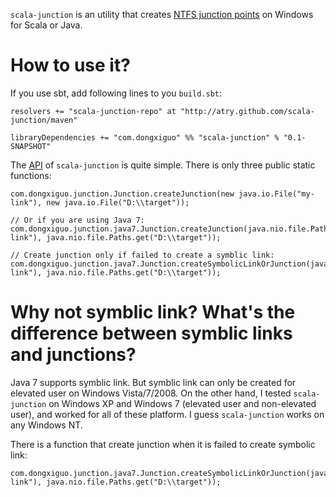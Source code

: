 `scala-junction` is an utility that creates [NTFS junction points](https://en.wikipedia.org/wiki/NTFS_junction_point) on Windows for Scala or Java.
# How to use it?
If you use sbt, add following lines to you `build.sbt`:

	resolvers += "scala-junction-repo" at "http://atry.github.com/scala-junction/maven"
	
	libraryDependencies += "com.dongxiguo" %% "scala-junction" % "0.1-SNAPSHOT"

The [API](http://atry.github.com/scala-junction/api/index.html) of `scala-junction` is quite simple. There is only three public static functions:

	com.dongxiguo.junction.Junction.createJunction(new java.io.File("my-link"), new java.io.File("D:\\target"));
	
	// Or if you are using Java 7:
	com.dongxiguo.junction.java7.Junction.createJunction(java.nio.file.Path.get("my-link"), java.nio.file.Paths.get("D:\\target"));
	
	// Create junction only if failed to create a symblic link:
	com.dongxiguo.junction.java7.Junction.createSymbolicLinkOrJunction(java.nio.file.Path.get("my-link"), java.nio.file.Paths.get("D:\\target"));

# Why not symblic link? What's the difference between symblic links and junctions?
Java 7 supports symblic link. But symblic link can only be created for elevated user on Windows Vista/7/2008. On the other hand, I tested `scala-junction` on Windows XP and Windows 7 (elevated user and non-elevated user), and worked for all of these platform. I guess `scala-junction` works on any Windows NT.

There is a function that create junction when it is failed to create symbolic link:

	com.dongxiguo.junction.java7.Junction.createSymbolicLinkOrJunction(java.nio.file.Path.get("my-link"), java.nio.file.Paths.get("D:\\target"));